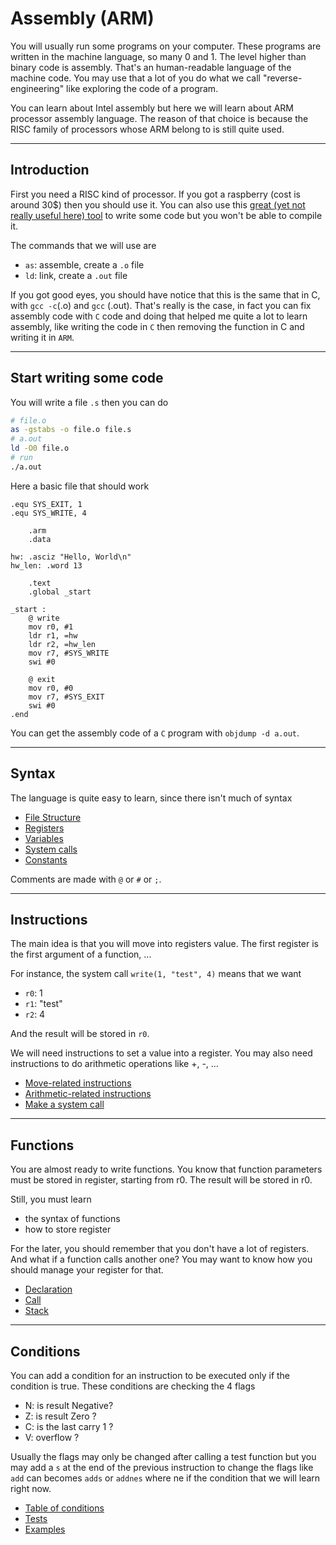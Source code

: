 # Assembly (ARM)

You will usually run some programs on your computer.
These programs are written in the machine language,
so many 0 and 1. The level higher than binary
code is assembly. That's an human-readable language
of the machine code. You may use that a lot of you
do what we call "reverse-engineering" like exploring
the code of a program.

You can learn about Intel assembly but here we will
learn about ARM processor assembly language. The reason
of that choice is because the RISC family of processors
whose ARM belong to is still quite used.

<hr class="sl">

## Introduction

First you need a RISC kind of processor. If you got
a raspberry (cost is around 30$) then you should use it.
You can also use this 
[great (yet not really useful here) tool](https://azm.azerialabs.com/) to write some code
but you won't be able to compile it.

The commands that we will use are

* ``as``: assemble, create a `.o` file
* ``ld``: link, create a `.out` file

If you got good eyes, you should have notice that this
is the same that in C, with ``gcc -c``(.o) and `gcc` (.out).
That's really is the case, in fact you can fix assembly
code with ``C`` code and doing that helped me quite a
lot to learn assembly, like writing the code in ``C`` then
removing the function in C and writing it in ``ARM``.

<hr class="sr">

## Start writing some code

You will write a file ``.s`` then you can do

```bash
# file.o
as -gstabs -o file.o file.s
# a.out
ld -O0 file.o
# run
./a.out
```

Here a basic file that should work

```asm6502
.equ SYS_EXIT, 1
.equ SYS_WRITE, 4

    .arm
    .data

hw: .asciz "Hello, World\n"
hw_len: .word 13

    .text
    .global _start

_start :
    @ write
    mov r0, #1
    ldr r1, =hw
    ldr r2, =hw_len
    mov r7, #SYS_WRITE
    swi #0
    
    @ exit
    mov r0, #0
    mov r7, #SYS_EXIT
    swi #0
.end
```

You can get the assembly code of a ``C`` program
with ``objdump -d a.out``.

<hr class="sl">

## Syntax

The language is quite easy to learn, since there
isn't much of syntax
  
* [File Structure](syntax/file.md)
* [Registers](syntax/registers.md)
* [Variables](syntax/variables.md)
* [System calls](syntax/sys.md)
* [Constants](syntax/constants.md)

Comments are made with `@` or `#` or  ``;``.

<hr class="sr">

## Instructions

The main idea is that you will move into registers
value. The first register is the first argument of a
function, ...

For instance, the system call ``write(1, "test", 4)``
means that we want

* ``r0``: 1
* ``r1``: "test"
* ``r2``: 4

And the result will be stored in ``r0``.

We will need instructions to set a value into
a register. You may also need instructions to do arithmetic
operations like +, -, ...

* [Move-related instructions](syntax/move.md)
* [Arithmetic-related instructions](syntax/arithmetic.md)
* [Make a system call](syntax/swi.md)

<hr class="sl">

## Functions

You are almost ready to write functions. You know
that function parameters must be stored in register,
starting from r0. The result will be stored in r0.

Still, you must learn

* the syntax of functions
* how to store register

For the later, you should remember that you don't
have a lot of registers. And what if a function calls
another one? You may want to know how you should manage
your register for that.

* [Declaration](functions/syntax.md)
* [Call](functions/call.md)
* [Stack](functions/stack.md)

<hr class="sr">

## Conditions

You can add a condition for an instruction
to be executed only if the condition is true.
These conditions are checking the 4 flags

* N: is result Negative?
* Z: is result Zero ?
* C: is the last carry 1 ?
* V: overflow ?

Usually the flags may only be changed after calling
a test function but you may add a ``s`` at the end
of the previous instruction to change the flags
like ``add`` can becomes `adds` or `addnes` where
ne if the condition that we will learn right now.

* [Table of conditions](cond/table.md)
* [Tests](cond/tests.md)
* [Examples](cond/examples.md)